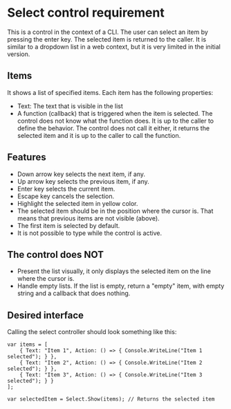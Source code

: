 # Select control requirement

This is a control in the context of a CLI. The user can select an item by pressing the enter key. The selected item is returned to the caller. It is similar to a dropdown list in a web context, but it is very limited in the initial version.

## Items

It shows a list of specified items. Each item has the following properties:

* Text: The text that is visible in the list
* A function (callback) that is triggered when the item is selected. The control does not know what the function does. It is up to the caller to define the behavior. The control does not call it either, it returns the selected item and it is up to the caller to call the function.

## Features

* Down arrow key selects the next item, if any.
* Up arrow key selects the previous item, if any.
* Enter key selects the current item.
* Escape key cancels the selection.
* Highlight the selected item in yellow color.
* The selected item should be in the position where the cursor is. That means that previous items are not visible (above).
* The first item is selected by default.
* It is not possible to type while the control is active.

## The control does NOT

* Present the list visually, it only displays the selected item on the line where the cursor is.
* Handle empty lists. If the list is empty, return a "empty" item, with empty string and a callback that does nothing.

## Desired interface

Calling the select controller should look something like this:

```
var items = [
    { Text: "Item 1", Action: () => { Console.WriteLine("Item 1 selected"); } },
    { Text: "Item 2", Action: () => { Console.WriteLine("Item 2 selected"); } },
    { Text: "Item 3", Action: () => { Console.WriteLine("Item 3 selected"); } }
];

var selectedItem = Select.Show(items); // Returns the selected item

```



